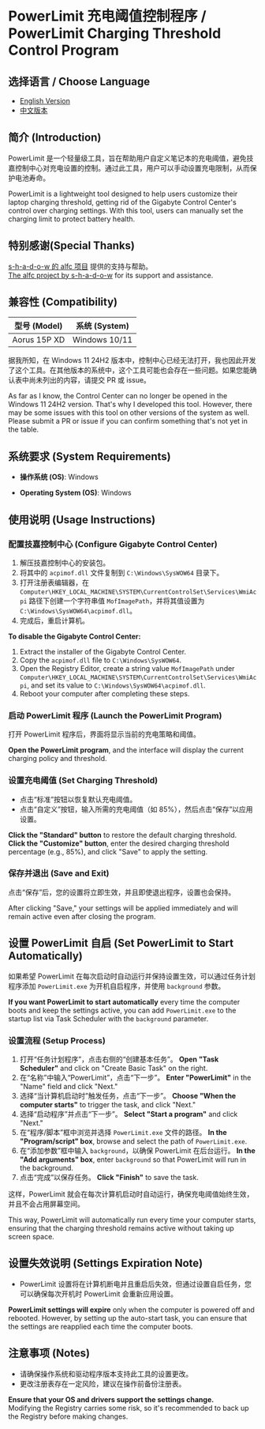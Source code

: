 # PowerLimit 充电阈值控制程序 / PowerLimit Charging Threshold Control Program

## 选择语言 / Choose Language
- [English Version](./README_en.md)
- [中文版本](./README_zh.md)

## 简介 (Introduction)
PowerLimit 是一个轻量级工具，旨在帮助用户自定义笔记本的充电阈值，避免技嘉控制中心对充电设置的控制。通过此工具，用户可以手动设置充电限制，从而保护电池寿命。

PowerLimit is a lightweight tool designed to help users customize their laptop charging threshold, getting rid of the Gigabyte Control Center's control over charging settings. With this tool, users can manually set the charging limit to protect battery health.

## 特别感谢(Special Thanks)
[s-h-a-d-o-w 的 alfc 项目](https://github.com/s-h-a-d-o-w/alfc) 提供的支持与帮助。  
[The alfc project by s-h-a-d-o-w](https://github.com/s-h-a-d-o-w/alfc) for its support and assistance.

## 兼容性 (Compatibility)

| 型号 (Model) | 系统 (System)        | 
|--------------|----------------------|
| Aorus 15P XD | Windows 10/11        | 

据我所知，在 Windows 11 24H2 版本中，控制中心已经无法打开，我也因此开发了这个工具。在其他版本的系统中，这个工具可能也会存在一些问题。如果您能确认表中尚未列出的内容，请提交 PR 或 issue。

As far as I know, the Control Center can no longer be opened in the Windows 11 24H2 version. That's why I developed this tool. However, there may be some issues with this tool on other versions of the system as well. Please submit a PR or issue if you can confirm something that's not yet in the table.

## 系统要求 (System Requirements)
- **操作系统 (OS)**: Windows

- **Operating System (OS)**: Windows

## 使用说明 (Usage Instructions)

### 配置技嘉控制中心 (Configure Gigabyte Control Center)
1. 解压技嘉控制中心的安装包。
2. 将其中的 `acpimof.dll` 文件复制到 `C:\Windows\SysWOW64` 目录下。
3. 打开注册表编辑器，在 `Computer\HKEY_LOCAL_MACHINE\SYSTEM\CurrentControlSet\Services\WmiAcpi` 路径下创建一个字符串值 `MofImagePath`，并将其值设置为 `C:\Windows\SysWOW64\acpimof.dll`。
4. 完成后，重启计算机。

**To disable the Gigabyte Control Center:**
1. Extract the installer of the Gigabyte Control Center.
2. Copy the `acpimof.dll` file to `C:\Windows\SysWOW64`.
3. Open the Registry Editor, create a string value `MofImagePath` under `Computer\HKEY_LOCAL_MACHINE\SYSTEM\CurrentControlSet\Services\WmiAcpi`, and set its value to `C:\Windows\SysWOW64\acpimof.dll`.
4. Reboot your computer after completing these steps.

### 启动 PowerLimit 程序 (Launch the PowerLimit Program)
打开 PowerLimit 程序后，界面将显示当前的充电策略和阈值。

**Open the PowerLimit program**, and the interface will display the current charging policy and threshold.

### 设置充电阈值 (Set Charging Threshold)
- 点击“标准”按钮以恢复默认充电阈值。
- 点击“自定义”按钮，输入所需的充电阈值（如 85%），然后点击“保存”以应用设置。

**Click the "Standard" button** to restore the default charging threshold.  
**Click the "Customize" button**, enter the desired charging threshold percentage (e.g., 85%), and click "Save" to apply the setting.

### 保存并退出 (Save and Exit)
点击“保存”后，您的设置将立即生效，并且即使退出程序，设置也会保持。

After clicking "Save," your settings will be applied immediately and will remain active even after closing the program.

## 设置 PowerLimit 自启 (Set PowerLimit to Start Automatically)
如果希望 PowerLimit 在每次启动时自动运行并保持设置生效，可以通过任务计划程序添加 `PowerLimit.exe` 为开机自启程序，并使用 `background` 参数。

**If you want PowerLimit to start automatically** every time the computer boots and keep the settings active, you can add `PowerLimit.exe` to the startup list via Task Scheduler with the `background` parameter.

### 设置流程 (Setup Process)
1. 打开“任务计划程序”，点击右侧的“创建基本任务”。
   **Open "Task Scheduler"** and click on "Create Basic Task" on the right.
2. 在“名称”中输入“PowerLimit”，点击“下一步”。
   **Enter "PowerLimit"** in the "Name" field and click "Next."
3. 选择“当计算机启动时”触发任务，点击“下一步”。
   **Choose "When the computer starts"** to trigger the task, and click "Next."
4. 选择“启动程序”并点击“下一步”。
   **Select "Start a program"** and click "Next."
5. 在“程序/脚本”框中浏览并选择 `PowerLimit.exe` 文件的路径。
   **In the "Program/script" box**, browse and select the path of `PowerLimit.exe`.
6. 在“添加参数”框中输入 `background`，以确保 PowerLimit 在后台运行。
   **In the "Add arguments" box**, enter `background` so that PowerLimit will run in the background.
7. 点击“完成”以保存任务。
   **Click "Finish"** to save the task.

这样，PowerLimit 就会在每次计算机启动时自动运行，确保充电阈值始终生效，并且不会占用屏幕空间。

This way, PowerLimit will automatically run every time your computer starts, ensuring that the charging threshold remains active without taking up screen space.

## 设置失效说明 (Settings Expiration Note)
- PowerLimit 设置将在计算机断电并且重启后失效，但通过设置自启任务，您可以确保每次开机时 PowerLimit 会重新应用设置。

**PowerLimit settings will expire** only when the computer is powered off and rebooted. However, by setting up the auto-start task, you can ensure that the settings are reapplied each time the computer boots.

## 注意事项 (Notes)
- 请确保操作系统和驱动程序版本支持此工具的设置更改。
- 更改注册表存在一定风险，建议在操作前备份注册表。

**Ensure that your OS and drivers support the settings change.**  
Modifying the Registry carries some risk, so it's recommended to back up the Registry before making changes.

